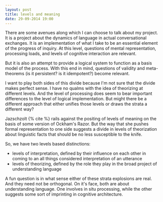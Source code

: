 ```yaml
---
layout: post
title: levels and meaning
date: 29-09-2014 19:00 
---
```


There are some avenues along which I can choose to talk about my project.  It is a project about the dynamics of language in actual conversational exchanges.  It is an implementation of what I take to be an essential element of the progress of inquiry.  At this level, questions of mental representation, processing loads, and levels of cognitive interaction are relevant. 

But it is also an attempt to provide a logical system to function as a basis model of the process.  With this end in mind, questions of validity and meta-theorems (is it persistent? is it idempotent?) become relevant. 

I want to play both sides of this divide because I'm not sure that the divide makes perfect sense.  I have no qualms with the idea of theorizing at different levels.  And the level of processing does seem to bear important differences to the level of logical implementation.  But might there be a different approach that either unifies those levels or draws the strata a different way?

Jazschzolt {% cite %} rails against the positing of levels of meaning on the basis of some version of Ockham's Razor. But the way that she pushes formal representation to one side suggests a divide in levels of theorization about linguistic facts that should be no less susceptible to the knife. 

So, we have two levels based distinctions:
- levels of interpretation, defined by their influence on each other in coming to an all things considered interpretation of an utterance
- levels of theorizing, defined by the role they play in the broad project of understanding language

A fun question is in what sense either of these strata explosions are real.  And they need not be orthogonal.  On it's face, both are about understanding language.  One involves in situ processing, while the other suggests some sort of imprinting in cognitive architecture.